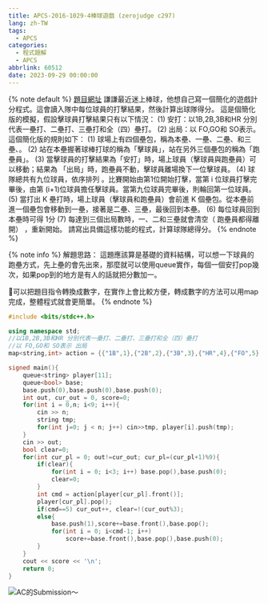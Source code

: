 ```yaml
---
title: APCS-2016-1029-4棒球遊戲 (zerojudge c297)
lang: zh-TW
tags:
  - APCS
categories:
  - 程式題解
  - APCS
abbrlink: 60512
date: 2023-09-29 00:00:00
---
```


{% note default %}
[題目網址](https://zerojudge.tw/ShowProblem?problemid=c297)
謙謙最近迷上棒球，他想自己寫一個簡化的遊戲計分程式。這會讀入隊中每位球員的打擊結果，然後計算出球隊得分。
 這是個簡化版的模擬，假設擊球員打擊結果只有以下情況：
(1) 安打：以1B,2B,3B和HR 分別代表一壘打、二壘打、三壘打和全（四）壘打。
(2) 出局：以 FO,GO和 SO表示。
這個簡化版的規則如下：
(1) 球場上有四個壘包，稱為本壘、一壘、二壘、和三壘、。
(2) 站在本壘握著球棒打球的稱為「擊球員」，站在另外三個壘包的稱為「跑壘員」。
(3) 當擊球員的打擊結果為「安打」時，場上球員（擊球員與跑壘員）可以移動；結果為 「出局」時，跑壘員不動，擊球員離場換下一位擊球員。
(4) 球隊總共有九位球員，依序排列 。比賽開始由第1位開始打擊，當第 i 位球員打擊完畢後，由第 (i+1)位球員擔任擊球員。當第九位球員完畢後，則輪回第一位球員。
(5) 當打出 K 壘打時，場上球員（擊球員和跑壘員）會前進 K 個壘包。從本壘前進一個壘包會移動到一壘，接著是二壘、三壘，最後回到本壘。
(6) 每位球員回到本壘時可得 1分
(7) 每達到三個出局數時，一、二和三壘就會清空（ 跑壘員都得離開） ，重新開始。
請寫出具備這樣功能的程式，計算球隊總得分。
{% endnote %}
<!--more-->

{% note info %}
解題思路：
這題應該算是基礎的資料結構，可以想一下球員的跑壘方式，先上壘的會先出來，那麼就可以使用queue實作，每個一個安打pop幾次，如果pop到的地方是有人的話就把分數加一。

🌟可以把題目指令轉換成數字，在實作上會比較方便，轉成數字的方法可以用map完成，整體程式就會更簡單。
{% endnote %}

```c++ APCS-2016-1029-4棒球遊戲
#include <bits/stdc++.h>

using namespace std;
//以1B,2B,3B和HR 分別代表一壘打、二壘打、三壘打和全（四）壘打
//以 FO,GO和 SO表示 出局
map<string,int> action = {{"1B",1},{"2B",2},{"3B",3},{"HR",4},{"FO",5},{"GO",5},{"SO",5}};

signed main(){
    queue<string> player[11];
    queue<bool> base;
    base.push(0),base.push(0),base.push(0);
    int out, cur_out = 0, score=0;
    for(int i = 0,n; i<9; i++){
        cin >> n;
        string tmp;
        for(int j=0; j < n; j++) cin>>tmp, player[i].push(tmp);
    }
    cin >> out;
    bool clear=0;
    for(int cur_pl = 0; out!=cur_out; cur_pl=(cur_pl+1)%9){
        if(clear){
            for(int i = 0; i<3; i++) base.pop(),base.push(0);
            clear=0;
        }
        int cmd = action[player[cur_pl].front()];
        player[cur_pl].pop();
        if(cmd==5) cur_out++, clear=!(cur_out%3);
        else{ 
            base.push(1),score+=base.front(),base.pop();
            for(int i = 0; i<cmd-1; i++)
                score+=base.front(),base.pop(),base.push(0);
        }
    }
    cout << score << '\n';
    return 0;
}
```

![AC的Submission～](https://i.imgur.com/oOaDZbf.png)
